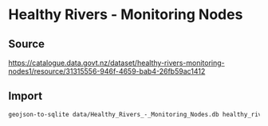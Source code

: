 # Healthy Rivers - Monitoring Nodes

## Source

https://catalogue.data.govt.nz/dataset/healthy-rivers-monitoring-nodes1/resource/31315556-946f-4659-bab4-26fb59ac1412

## Import

```bash
geojson-to-sqlite data/Healthy_Rivers_-_Monitoring_Nodes.db healthy_rivers data/Healthy_Rivers_-_Monitoring_Nodes.geojson
```

